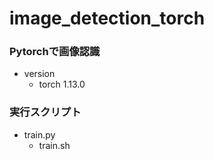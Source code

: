 # image_detection_torch

### Pytorchで画像認識

- version
  - torch 1.13.0
 
 
### 実行スクリプト

- train.py
  - train.sh
